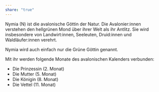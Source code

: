 ```yaml
---
share: "true"
---
```

Nymia (N) ist die avalonische Göttin der Natur. Die Avalonier:innen verstehen den hellgrünen Mond über ihrer Welt als ihr Antlitz. Sie wird insbesondere von Landwirt:innen, Seeleuten, Druid:innen und Waldläufer:innen verehrt.

Nymia wird auch einfach nur die Grüne Göttin genannt.

Mit ihr werden folgende Monate des avalonischen Kalenders verbunden:
- Die Prinzessin (2. Monat)
- Die Mutter (5. Monat)
- Die Königin (8. Monat)
- Die Vettel (11. Monat)
